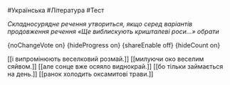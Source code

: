 #Українська #Література #Тест

*Складносурядне речення утвориться, якщо серед варіантів продовження речення «Ще виблискують кришталеві роси...» обрати*

{noChangeVote on}
{hideProgress on}
{shareEnable off}
{hideCount on}

[[і випромінюють веселковий розмай.]]
[[милуючи око веселим сяйвом.]]
[[але сонце вже осяяло виднокрай.]]
[[бо тільки займається на день.]]
[[ранок холодить оксамитові трави.]]
